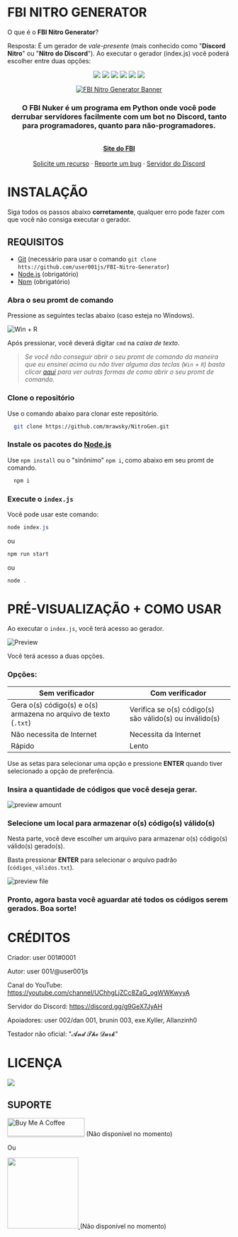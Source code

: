 # FBI NITRO GENERATOR
O que é o **FBI Nitro Generator**?

Resposta: É um gerador de *vale-presente* (mais conhecido como "**Discord Nitro**" ou "**Nitro do Discord**"). Ao executar o gerador (index.js) você poderá escolher entre duas opções:


<div id="top"></div>
<p align="center">
<img src=https://img.shields.io/github/languages/top/user001js/FBI-Nitro-Generator?colors=6699ff&style=for-the-badge />
<img src=https://img.shields.io/github/stars/user001js/FBI-Nitro-Generator?color=6699ff&style=for-the-badge />
<img src=https://img.shields.io/github/issues/user001js/FBI-Nitro-Generator?color=6699ff&style=for-the-badge />
<img src=https://img.shields.io/github/forks/user001js/FBI-Nitro-Generator?color=6699ff&style=for-the-badge />
<img src=https://img.shields.io/github/license/user001js/FBI-Nitro-Generator?color=6699ff&style=for-the-badge />
<img src=https://img.shields.io/github/downloads/user001js/FBI-Nitro-Generator/total?color=6699ff&style=for-the-badge />
</p>
<p align="center">
  <a href="https://github.com/user001js/FBI-Nitro-Generator">
    <img src="https://user-images.githubusercontent.com/101312928/173217124-76c8f56c-92e5-4fdb-945f-f92fa9afef97.png" alt="FBI Nitro Generator Banner">
  </a>
  
  <h3 align="center">O FBI Nuker é um programa em Python onde você pode derrubar servidores facilmente com um bot no Discord, tanto para programadores, quanto para não-programadores.</h3>
  <p align="center">
    <br />
    <a href="https://fbifive-0.wixsite.com/info"><strong>Site do FBI</strong></a>
    <br />
    <br />
    <a href="https://github.com/user001js/FBI-Nitro-Generator/issues">Solicite um recurso</a>
    ·
    <a href="https://github.com/user001js/FBI-Nitro-Generator/issues">Reporte um bug</a>
    ·
    <a href="https://discord.gg/g9GeX7JyAH">Servidor do Discord</a>
  </p>
</p>

# INSTALAÇÃO

Siga todos os passos abaixo **corretamente**, qualquer erro pode fazer com que você não consiga executar o gerador.

## REQUISITOS
- [Git](https://git-scm.com/downloads) (necessário para usar o comando `git clone htts://github.com/user001js/FBI-Nitro-Generator`)
- [Node.js](https://nodejs.org) (obrigatório)
- [Npm](https://dicasdejavascript.com.br/instalacao-do-nodejs-e-npm-no-windows-passo-a-passo/) (obrigatório)

### Abra o seu promt de comando
<p align="left">
  Pressione as seguintes teclas abaixo (caso esteja no Windows).
 </p>
 
![Win + R](https://user-images.githubusercontent.com/101312928/173224345-87378719-69c3-4662-9ea0-e7619f208628.png?width=400&height=200)

Após pressionar, você deverá digitar `cmd` na *caixa de texto*.

> *Se você não conseguir abrir o seu promt de comando da maneira que eu ensinei acima ou não tiver alguma das teclas (`Win` + `R`) basta clicar [aqui](https://tecnoblog.net/responde/7-maneiras-de-abrir-o-prompt-de-comando-no-windows-10-e-11/#:~:text=Pressione%20as%20teclas%20Windows%20%2B%20R,depois%20clique%20em%20“OK”.) para ver outras formas de como abrir o seu promt de comando.*
### Clone o repositório
Use o comando abaixo para clonar este repositório.

```bash
  git clone https://github.com/mrawsky/NitroGen.git
```

### Instale os pacotes do [Node.js](https://nodejs.org)
Use `npm install` ou o "sinônimo" `npm i`, como abaixo em seu promt de comando.
```bash
  npm i
```

### Execute o `index.js`
Você pode usar este comando:

```java
node index.js
```
ou
```bash
npm run start
```
ou 
```java
node .
```

# PRÉ-VISUALIZAÇÃO + COMO USAR
Ao executar o `index.js`, você terá acesso ao gerador.

![Preview](https://user-images.githubusercontent.com/101312928/173227107-4fbc3b37-63f6-4c81-b3a5-f34205ed1c7b.png)

Você terá acesso a duas opções.

### Opções:
| Sem verificador | Com verificador |
| --- | --- |
| Gera o(s) código(s) e o(s) armazena no arquivo de texto (`.txt`) | Verifica se o(s) código(s) são válido(s) ou inválido(s) |
| Não necessita de Internet | Necessita da Internet |
| Rápido | Lento |

Use as setas para selecionar uma opção e pressione **ENTER** quando tiver selecionado a opção de preferência.

### Insira a quantidade de códigos que você deseja gerar.

![preview amount](https://user-images.githubusercontent.com/101312928/173228182-8c6ee807-089a-48a0-b7c7-5fb1dafa4a34.png)

### Selecione um local para armazenar o(s) código(s) válido(s)
Nesta parte, você deve escolher um arquivo para armazenar o(s) código(s) válido(s) gerado(s).

Basta pressionar **ENTER** para selecionar o arquivo padrão (`códigos_válidos.txt`).

![preview file](https://user-images.githubusercontent.com/101312928/173228382-9c96c5ab-759c-422e-a43b-01c19d8c0963.png)

### **Pronto, agora basta você aguardar até todos os códigos serem gerados. Boa sorte!**

# CRÉDITOS

Criador: user 001#0001

Autor: user 001/@user001js

Canal do YouTube: https://youtube.com/channel/UChhgLjZCc8ZaG_ogWWKwyyA

Servidor do Discord: https://discord.gg/g9GeX7JyAH

Apoiadores: user 002/dan 001, brunin 003, exe.Kyller, Allanzinh0

Testador não oficial: "𝓐𝓷𝓭 𝓣𝓱𝓮 𝓓𝓪𝓻𝓴"

# LICENÇA

<div id="top"></div>
<p align="left">
<img src=https://img.shields.io/github/license/user001js/FBI-Nitro-Generator?color=6699ff&style=for-the-badge />
  </p>

## SUPORTE

<a href="https://www.buymeacoffee.com/user001js" target="_blank"><img src="https://www.buymeacoffee.com/assets/img/custom_images/purple_img.png" alt="Buy Me A Coffee" style="height: 41px !important;width: 174px !important;box-shadow: 0px 3px 2px 0px rgba(190, 190, 190, 0.5) !important;-webkit-box-shadow: 0px 3px 2px 0px rgba(190, 190, 190, 0.5) !important;" ></a> (Não disponível no momento)

<p>Ou</p> 

<a href="https://www.patreon.com/user001js">
	<img src="https://c5.patreon.com/external/logo/become_a_patron_button@2x.png" width="160">
</a> (Não disponível no momento)
